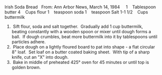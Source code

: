 Irish Soda Bread
 
From: Ann Arbor News, March 14, 1984
 
 
1    Tablespoon butter
4    Cups flour
1    teaspoon soda
1    teaspoon Salt
1-1 1/2    Cups buttermilk
 
 
1.  Sift flour, soda and salt together.  Gradually add 1 cup buttermilk, beating constantly with a wooden spoon or mixer until dough forms a ball.  If dough crumbles, beat more buttermilk into it by tablespoons until particles adhere.
2.  Place dough on a lightly floured board to pat into shape - a flat circular 8" loaf.  Set loaf on a butter coated baking sheet.  With tip of a sharp knife, cut an "X" into dough.
3.  Bake in middle of preheated 425° oven for 45 minutes or until top is golden brown.
